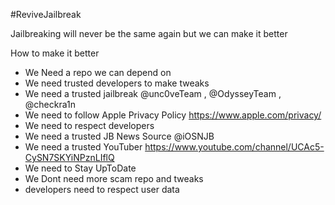 #ReviveJailbreak

Jailbreaking will never be the same again but we can make it better


How to make it better

* We Need a repo we can depend on
* We need trusted developers to make tweaks
* We need a trusted jailbreak @unc0veTeam , @OdysseyTeam , @checkra1n
* We need to follow Apple Privacy Policy https://www.apple.com/privacy/
* We need to respect developers
* We need a trusted JB News Source @iOSNJB
* We need a trusted YouTuber https://www.youtube.com/channel/UCAc5-CySN7SKYiNPznLIflQ
* We need to Stay UpToDate
* We Dont need more scam repo and tweaks
* developers need to respect user data
